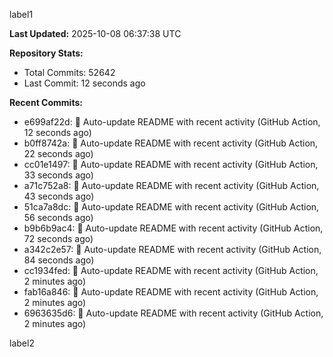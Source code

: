 
label1 
<!-- ACTIVITY_START -->
**Last Updated:** 2025-10-08 06:37:38 UTC

**Repository Stats:**
- Total Commits: 52642
- Last Commit: 12 seconds ago

**Recent Commits:**
- e699af22d: 🤖 Auto-update README with recent activity (GitHub Action, 12 seconds ago)
- b0ff8742a: 🤖 Auto-update README with recent activity (GitHub Action, 22 seconds ago)
- cc01e1497: 🤖 Auto-update README with recent activity (GitHub Action, 33 seconds ago)
- a71c752a8: 🤖 Auto-update README with recent activity (GitHub Action, 43 seconds ago)
- 51ca7a8dc: 🤖 Auto-update README with recent activity (GitHub Action, 56 seconds ago)
- b9b6b9ac4: 🤖 Auto-update README with recent activity (GitHub Action, 72 seconds ago)
- a342c2e57: 🤖 Auto-update README with recent activity (GitHub Action, 84 seconds ago)
- cc1934fed: 🤖 Auto-update README with recent activity (GitHub Action, 2 minutes ago)
- fab16a846: 🤖 Auto-update README with recent activity (GitHub Action, 2 minutes ago)
- 6963635d6: 🤖 Auto-update README with recent activity (GitHub Action, 2 minutes ago)
<!-- ACTIVITY_END -->

label2
